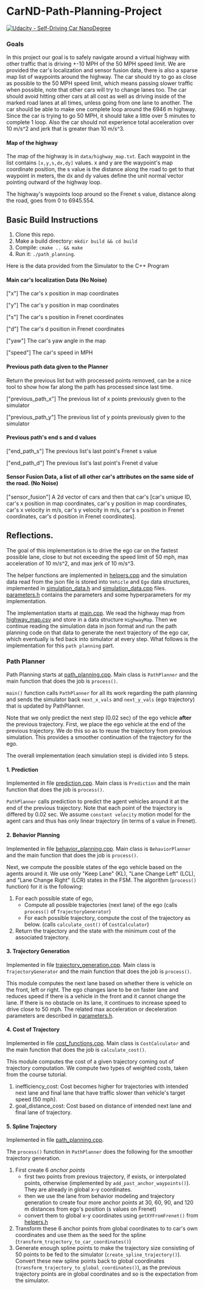 # CarND-Path-Planning-Project
[![Udacity - Self-Driving Car NanoDegree](https://s3.amazonaws.com/udacity-sdc/github/shield-carnd.svg)](http://www.udacity.com/drive)

### Goals
In this project our goal is to safely navigate around a virtual highway with other traffic that is driving +-10 MPH of the 50 MPH speed limit. We are provided the car's localization and sensor fusion data, there is also a sparse map list of waypoints around the highway. The car should try to go as close as possible to the 50 MPH speed limit, which means passing slower traffic when possible, note that other cars will try to change lanes too. The car should avoid hitting other cars at all cost as well as driving inside of the marked road lanes at all times, unless going from one lane to another. The car should be able to make one complete loop around the 6946 m highway. Since the car is trying to go 50 MPH, it should take a little over 5 minutes to complete 1 loop. Also the car should not experience total acceleration over 10 m/s^2 and jerk that is greater than 10 m/s^3.

#### Map of the highway
The map of the highway is in `data/highway_map.txt`. Each waypoint in the list contains `[x,y,s,dx,dy]` values. x and y are the waypoint's map coordinate position, the s value is the distance along the road to get to that waypoint in meters, the dx and dy values define the unit normal vector pointing outward of the highway loop.

The highway's waypoints loop around so the Frenet s value, distance along the road, goes from 0 to 6945.554.

## Basic Build Instructions

1. Clone this repo.
2. Make a build directory: `mkdir build && cd build`
3. Compile: `cmake .. && make`
4. Run it: `./path_planning`.

Here is the data provided from the Simulator to the C++ Program

#### Main car's localization Data (No Noise)

["x"] The car's x position in map coordinates

["y"] The car's y position in map coordinates

["s"] The car's s position in Frenet coordinates

["d"] The car's d position in Frenet coordinates

["yaw"] The car's yaw angle in the map

["speed"] The car's speed in MPH

#### Previous path data given to the Planner

Return the previous list but with processed points removed, can be a nice tool to show how far along the path has processed since last time.

["previous_path_x"] The previous list of x points previously given to the simulator

["previous_path_y"] The previous list of y points previously given to the simulator

#### Previous path's end s and d values

["end_path_s"] The previous list's last point's Frenet s value

["end_path_d"] The previous list's last point's Frenet d value

#### Sensor Fusion Data, a list of all other car's attributes on the same side of the road. (No Noise)

["sensor_fusion"] A 2d vector of cars and then that car's [car's unique ID, car's x position in map coordinates, car's y position in map coordinates, car's x velocity in m/s, car's y velocity in m/s, car's s position in Frenet coordinates, car's d position in Frenet coordinates].



## Reflections.


The goal of this implementation is to drive the ego car on the fastest possible lane, close to but not exceeding the speed limit of 50 mph, max acceleration of 10 m/s^2, and max jerk of 10 m/s^3.

The helper functions are implemented in [helpers.cpp](./src/helpers.cpp) and the simulation data read from the json file is stored into `Vehicle` and `Ego` data structures, implemented in [simulation_data.h](./src/simulation_data.h) and [simulation_data.cpp](./simulation_data.cpp) files. [parameters.h](./src/parameters.h) contains the parameters and some hyperparameters for my implementation.

The implementation starts at [main.cpp](./src/main.cpp). We read the highway map from [highway_map.csv](./data/highway_map.csv) and store in a data structure `HighwayMap`. Then we continue reading the simulation data in json format and run the path planning code on that data to generate the next trajectory of the ego car, which eventually is fed back into simulator at every step. What follows is the implementation for this `path planning` part.


### Path Planner
Path Planning starts at [path_planning.cpp](./src/path_planning.cpp). Main class is `PathPlanner` and the main function that does the job is `process()`.

`main()` function calls `PathPlanner` for all its work regarding the path planning and sends the simulator back `next_x_vals` and `next_y_vals` (ego trajectory) that is updated by PathPlanner.

Note that we only predict the next step (0.02 sec) of the ego vehicle **after** the previous trajectory. First, we place the ego vehicle at the end of the previous trajectory. We do this so as to reuse the trajectory from previous simulation. This provides a smoother continuation of the trajectory for the ego.

The overall implementation (each simulation step) is divided into 5 steps.

#### 1. Prediction
Implemented in file [prediction.cpp](./src/prediction.cpp). Main class is `Prediction` and the main function that does the job is `process()`.

`PathPlanner` calls prediction to predict the agent vehicles around it at the end of the previous trajectory. Note that each point of the trajectory is differed by 0.02 sec. We assume `constant velocity` motion model for the agent cars and thus has only linear trajectory (in terms of s value in Frenet).

#### 2. Behavior Planning
Implemented in file [behavior_planning.cpp](./src/behavior_planning.cpp). Main class is `BehaviorPlanner` and the main function that does the job is `process()`.

Next, we compute the possible states of the ego vehicle based on the agents around it. We use only "Keep Lane" (KL), "Lane Change Left" (LCL), and "Lane Change Right" (LCR) states in the FSM.  The algorithm (`process()` function) for it is the following:
1. For each possible state of ego,
    - Compute all possible trajectories (next lane) of the ego (calls `process()` of `TrajectoryGenerator`)
    - For each possible trajectory, compute the cost of the trajectory as below. (calls `calculate_cost()` of `CostCalculator`)
2. Return the trajectory and the state with the minimum cost of the associated trajectory.

#### 3. Trajectory Generation
Implemented in file [trajectory_generation.cpp](./src/trajectory_generation.cpp). Main class is `TrajectoryGenerator` and the main function that does the job is `process()`.

This module computes the next lane based on whether there is vehicle on the front, left or right. The ego changes lane to be on faster lane and reduces speed if there is a vehicle in the front and it cannot change the lane. If there is no obstacle on its lane, it continues to increase speed to drive close to 50 mph. The related max acceleration or deceleration parameters are described in [parameters.h](./src/parameters.h).

#### 4. Cost of Trajectory
Implemented in file [cost_functions.cpp](./src/cost_functions.cpp). Main class is `CostCalculator` and the main function that does the job is `calculate_cost()`.

This module computes the cost of a given trajectory coming out of trajectory computation. We compute two types of weighted costs, taken from the course tutorial.
1. inefficiency_cost: Cost becomes higher for trajectories with intended next lane and final lane that have traffic slower than vehicle's target speed (50 mph).
2. goal_distance_cost: Cost based on distance of intended next lane and final lane of trajectory.

#### 5. Spline Trajectory
Implemented in file [path_planning.cpp](./src/path_planning.cpp).

The `process()` function in `PathPlanner` does the following for the smoother trajectory generation.
1. First create 6 *anchor points*
     - first two points from previous trajectory, if exists, or interpolated points, otherwise (implemented by `add_past_anchor_waypoints()`). They are already in global x-y coordinates.
     - then we use the lane from behavior modeling and trajectory generation to create four more anchor points at 30, 60, 90, and 120 m distances from ego's position (s values on Frenet)
     - convert them to global x-y coordinates using `getXYFromFrenet()` from [helpers.h](./src/helpers.h)
2. Transform these 6 anchor points from global coordinates to to car's own coordinates and use them as the seed for the spline (`transform_trajectory_to_car_coordinates()`)
3. Generate enough spline points to make the trajectory size consisting of 50 points to be fed to the simulator (`create_spline_trajectory()`). Convert these new spline points back to global coordinates (`transform_trajectory_to_global_coordinates()`), as the previous trajectory points are in global coordinates and so is the expectation from the simulator.

